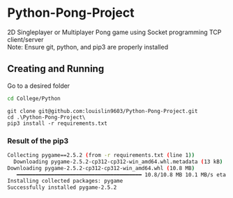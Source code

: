 # Python-Pong-Project
2D Singleplayer or Multiplayer Pong game using Socket programming TCP client/server \
Note: Ensure git, python, and pip3 are properly installed 

## Creating and Running
Go to a desired folder
```bash
cd College/Python
```

```
git clone git@github.com:louislin9603/Python-Pong-Project.git
cd .\Python-Pong-Project\
pip3 install -r requirements.txt
```
### Result of the pip3
```bash
Collecting pygame==2.5.2 (from -r requirements.txt (line 1))
  Downloading pygame-2.5.2-cp312-cp312-win_amd64.whl.metadata (13 kB)
Downloading pygame-2.5.2-cp312-cp312-win_amd64.whl (10.8 MB)
   ━━━━━━━━━━━━━━━━━━━━━━━━━━━━━━━━━━━━━━━━ 10.8/10.8 MB 10.1 MB/s eta 0:00:00
Installing collected packages: pygame
Successfully installed pygame-2.5.2
```
